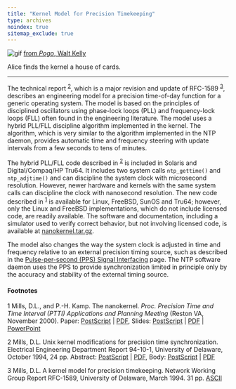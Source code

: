 ```yaml
---
title: "Kernel Model for Precision Timekeeping"
type: archives
noindex: true 
sitemap_exclude: true
---
```


![gif](/documentation/pic/alice61.gif) [from _Pogo_, Walt Kelly](/reflib/pictures/)

Alice finds the kernel a house of cards.

* * *

The technical report <sup>[2](#myfootnote2)</sup>, which is a major revision and update of RFC-1589 <sup>[3](#myfootnote3)</sup>, describes an engineering model for a precision time-of-day function for a generic operating system. The model is based on the principles of disciplined oscillators using phase-lock loops (PLL) and frequency-lock loops (FLL) often found in the engineering literature. The model uses a hybrid PLL/FLL discipline algorithm implemented in the kernel. The algorithm, which is very similar to the algorithm implemented in the NTP daemon, provides automatic time and frequency steering with update intervals from a few seconds to tens of minutes.

The hybrid PLL/FLL code described in <sup>[2](#myfootnote2)</sup> is included in Solaris and Digital/Compaq/HP Tru64. It includes two system calls <code>ntp_gettime()</code> and <code>ntp_adjtime()</code> and can discipline the system clock with microsecond resolution. However, newer hardware and kernels with the same system calls can discipline the clock with nanosecond resolution. The new code described in <sup>[1](#myfootnote1)</sup> is available for Linux, FreeBSD, SunOS and Tru64; however, only the Linux and FreeBSD implementations, which do not include licensed code, are readily available. The software and documentation, including a simulator used to verify correct behavior, but not involving licensed code, is available at [nanokernel.tar.gz](/reflib/software/nanokernel.tar.gz).

The model also changes the way the system clock is adjusted in time and frequency relative to an external precision timing source, such as described in the [Pulse-per-second (PPS) Signal Interfacing](/documentation/4.2.2-series/pps/) page. The NTP software daemon uses the PPS to provide synchronization limited in principle only by the accuracy and stability of the external timing source.

#### Footnotes

<a name="myfootnote1">1</a> Mills, D.L., and P.-H. Kamp. The nanokernel. _Proc. Precision Time and Time Interval (PTTI) Applications and Planning Meeting_ (Reston VA, November 2000). Paper: [PostScript](/reflib/papers/nano/nano2.ps) | [PDF](/reflib/papers/nano/nano2.pdf), Slides: [PostScript](/reflib/brief/nano/nano.ps) | [PDF](/reflib/brief/nano/nano.pdf) | [PowerPoint](/reflib/brief/nano/nano.ppt)

<a name="myfootnote2">2</a>  Mills, D.L. Unix kernel modifications for precision time synchronization. Electrical Engineering Department Report 94-10-1, University of Delaware, October 1994, 24 pp. Abstract: [PostScript](/reflib/reports/kern/kerna.ps) | [PDF](/reflib/reports/kern/kerna.pdf), Body: [PostScript](/reflib/reports/kern/kernb.ps) | [PDF](/reflib/reports/kern/kernb.pdf)

<a name="myfootnote3">3</a>  Mills, D.L. A kernel model for precision timekeeping. Network Working Group Report RFC-1589, University of Delaware, March 1994. 31 pp. [ASCII](/reflib/rfc/rfc1589.txt)